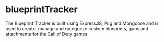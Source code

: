# blueprintTracker
The Blueprint Tracker is built using ExpressJS, Pug and Mongoose and is used to create. manage and categorize custom blueprints, guns and attachments for the Call of Duty games
